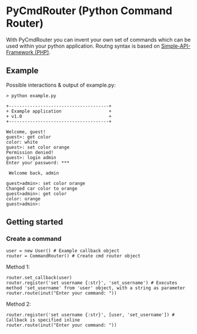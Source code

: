 # PyCmdRouter (Python Command Router)
With PyCmdRouter you can invent your own set of commands which can be used within your python application.
Routng syntax is based on [Simple-API-Framework (PHP)](https://github.com/sleeyax/Simple-API-Framework).

## Example
Possible interactions & output of example.py:
```
> python example.py

+--------------------------------------+
+ Example application                  +
+ v1.0                                 +
+--------------------------------------+

Welcome, guest!
guest>: get color
color: white
guest>: set color orange
Permission denied!
guest>: login admin
Enter your password: ***

 Welcome back, admin

guest>admin>: set color orange
Changed car color to orange
guest>admin>: get color
color: orange
guest>admin>:
```

## Getting started
### Create a command

```
user = new User() # Example callback object
router = CommandRouter() # Create cmd router object
```

Method 1:
```
router.set_callback(user)
router.register('set username {:str}', 'set_username') # Executes method 'set_username' from 'user' object, with a string as parameter
router.route(inut("Enter your command: "))
```

Method 2:
```
router.register('set username {:str}', [user, 'set_username']) # Callback is specified inline
router.route(inut("Enter your command: "))
```
